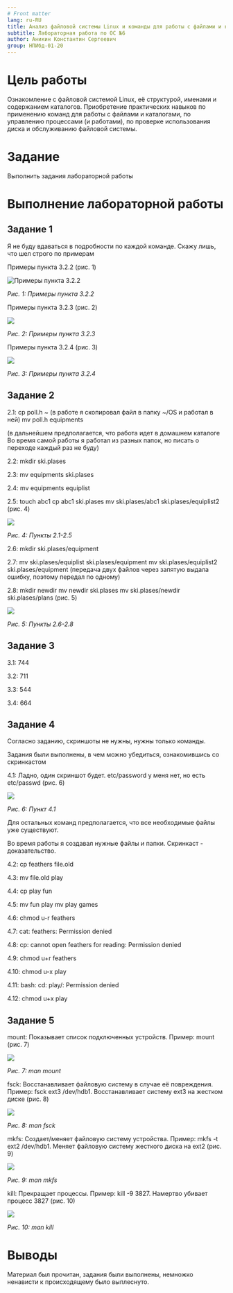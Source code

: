 ```yaml
---
# Front matter
lang: ru-RU
title: Анализ файловой системы Linux и команды для работы с файлами и каталогами
subtitle: Лабораторная работа по ОС №6
author: Аникин Константин Сергеевич
group: НПИбд-01-20
---
```


# Цель работы

Ознакомление с файловой системой Linux, её структурой, именами и содержанием каталогов. 
Приобретение практических навыков по применению команд для работы с файлами и каталогами, 
по управлению процессами (и работами), по проверке использования диска 
и обслуживанию файловой системы.

# Задание

Выполнить задания лабораторной работы


# Выполнение лабораторной работы

## Задание 1

Я не буду вдаваться в подробности по каждой команде. Скажу лишь, что шел строго по примерам

Примеры пункта 3.2.2 (рис. 1)

![Примеры пункта 3.2.2](images/1.png)

*Рис. 1: Примеры пункта 3.2.2*

Примеры пункта 3.2.3 (рис. 2)

![](images/2.png)

*Рис. 2: Примеры пункта 3.2.3*

Примеры пункта 3.2.4 (рис. 3)

![](images/3.png)

*Рис. 3: Примеры пункта 3.2.4*

## Задание 2

2.1: cp poll.h ~ (в работе я скопировал файл в папку ~/OS и работал в ней)
	 mv poll.h equipments

(в дальнейшем предполагается, что работа идет в домашнем каталоге
Во время самой работы я работал из разных папок, но писать о переходе каждый раз не буду)

2.2: mkdir ski.plases

2.3: mv equipments ski.plases

2.4: mv equipments equiplist

2.5: touch abc1
	 cp abc1 ski.plases
	 mv ski.plases/abc1 ski.plases/equiplist2 (рис. 4)
	 
![](images/4.png)

*Рис. 4: Пункты 2.1-2.5*

2.6: mkdir ski.plases/equipment

2.7: mv ski.plases/equiplist ski.plases/equipment
	 mv ski.plases/equiplist2 ski.plases/equipment
(передача двух файлов через запятую выдала ошибку, поэтому передал по одному)

2.8: mkdir newdir
	 mv newdir ski.plases
	 mv ski.plases/newdir ski.plases/plans (рис. 5)
	 
![](images/5.png)

*Рис. 5: Пункты 2.6-2.8*

## Задание 3

3.1: 744

3.2: 711

3.3: 544

3.4: 664

## Задание 4

Согласно заданию, скриншоты не нужны, нужны только команды. 

Задания были выполнены, в чем можно убедиться, ознакомившись со скринкастом

4.1: Ладно, один скриншот будет. etc/password у меня нет, но есть etc/passwd (рис. 6)

![](images/6.png)

*Рис. 6: Пункт 4.1*

Для остальных команд предполагается, что все необходимые файлы уже существуют.

Во время работы я создавал нужные файлы и папки. Скринкаст - доказательство.

4.2: cp feathers file.old

4.3: mv file.old play

4.4: cp play fun

4.5: mv fun play    mv play games

4.6: chmod u-r feathers

4.7: cat: feathers: Permission denied

4.8: cp: cannot open feathers for reading: Permission denied

4.9: chmod u+r feathers

4.10: chmod u-x play

4.11: bash: cd: play/: Permission denied

4.12: chmod u+x play

## Задание 5

mount: Показывает список подключенных устройств. Пример: mount (рис. 7)

![](images/7.png)

*Рис. 7: man mount*

fsck: Восстанавливает файловую систему в случае её повреждения. Пример: fsck ext3 /dev/hdb1. Восстанавливает систему ext3 на жестком диске (рис. 8)

![](images/8.png)

*Рис. 8: man fsck*

mkfs: Создает/меняет файловую систему устройства. Пример: mkfs -t ext2 /dev/hdb1. Меняет файловую систему жесткого диска на ext2 (рис. 9)

![](images/9.png)

*Рис. 9: man mkfs*

kill: Прекращает процессы. Пример: kill -9 3827. Намертво убивает процесс 3827 (рис. 10)

![](images/10.png)

*Рис. 10: man kill*

# Выводы

Материал был прочитан, задания были выполнены, 
немножко ненависти к происходящему было выплеснуто.
